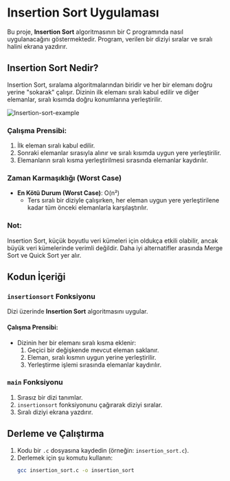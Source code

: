 # Insertion Sort Uygulaması

Bu proje, **Insertion Sort** algoritmasının bir C programında nasıl uygulanacağını göstermektedir. Program, verilen bir diziyi sıralar ve sıralı halini ekrana yazdırır.

## Insertion Sort Nedir?

Insertion Sort, sıralama algoritmalarından biridir ve her bir elemanı doğru yerine "sokarak" çalışır. Dizinin ilk elemanı sıralı kabul edilir ve diğer elemanlar, sıralı kısımda doğru konumlarına yerleştirilir.


![Insertion-sort-example](https://github.com/user-attachments/assets/50108a1a-362b-423e-8954-9ebfb9fdb99c)


### Çalışma Prensibi:

1. İlk eleman sıralı kabul edilir.
2. Sonraki elemanlar sırasıyla alınır ve sıralı kısımda uygun yere yerleştirilir.
3. Elemanların sıralı kısma yerleştirilmesi sırasında elemanlar kaydırılır.

### Zaman Karmaşıklığı (Worst Case)

- **En Kötü Durum (Worst Case)**: O(n²)  
  - Ters sıralı bir diziyle çalışırken, her eleman uygun yere yerleştirilene kadar tüm önceki elemanlarla karşılaştırılır.

### Not:
Insertion Sort, küçük boyutlu veri kümeleri için oldukça etkili olabilir, ancak büyük veri kümelerinde verimli değildir. Daha iyi alternatifler arasında Merge Sort ve Quick Sort yer alır.

## Kodun İçeriği

### `insertionsort` Fonksiyonu

Dizi üzerinde **Insertion Sort** algoritmasını uygular.

#### Çalışma Prensibi:

- Dizinin her bir elemanı sıralı kısma eklenir:
  1. Geçici bir değişkende mevcut eleman saklanır.
  2. Eleman, sıralı kısmın uygun yerine yerleştirilir.
  3. Yerleştirme işlemi sırasında elemanlar kaydırılır.

### `main` Fonksiyonu

1. Sırasız bir dizi tanımlar.
2. `insertionsort` fonksiyonunu çağırarak diziyi sıralar.
3. Sıralı diziyi ekrana yazdırır.

## Derleme ve Çalıştırma

1. Kodu bir `.c` dosyasına kaydedin (örneğin: `insertion_sort.c`).
2. Derlemek için şu komutu kullanın:
   ```bash
   gcc insertion_sort.c -o insertion_sort
